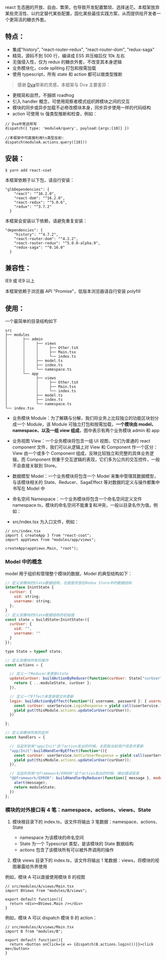 react 生态圈的开放、自由、繁荣，也导致开发配置繁琐、选择迷茫。本框架放弃某些灵活性、以约定替代某些配置，固化某些最佳实践方案，从而提供给开发者一个更简洁的糖衣外套。

## 特点：

* 集成"history", "react-router-redux", "react-router-dom", "redux-saga"
* 精简，源码不到 500 行，编译成 ES5 并压缩后仅 10k 左右
* 无强侵入性，仅为 redux 的糖衣外套，不改变其本身逻辑
* 业务模块化，code spliting 打包和按需加载
* 使用 typescript，所有 state 和 action 都可以做类型推断

> 感谢 [Dva](https://github.com/dvajs/dva)带来的灵感，本框架与 Dva 主要差异：

* 更精简和自然，不捆绑 roadhog
* 引入 handler 概念，可使用观察者模式组织跨模块之间的交互
* 模块的同步或异步加载不必修改模块本身，同步异步使用一样的代码结构
* action 可使用 ts 强类型推断和检查，例如：

```
// Dva中常这样写
dispatch({ type: 'moduleA/query', payload:{args:[10]} })

//本框架中可直接利用ts类型反射:
dispatch(moduleA.actions.query([10]))
```

## 安装：

    $ yarn add react-coat

本框架依赖于以下包，请自行安装：

```
"glbDependencies": {
    "react": "^16.2.0",
    "react-dom": "^16.2.0",
    "react-redux": "^5.0.6",
    "redux": "^3.7.2"
  }
```

本框架会安装以下依赖，请避免重复安装：

```
"dependencies": {
    "history": "^4.7.2",
    "react-router-dom": "^4.2.2",
    "react-router-redux": "^5.0.0-alpha.9",
    "redux-saga": "^0.16.0"
  }
```

## 兼容性：

IE9 或 IE9 以上

本框架依赖于浏览器 API "Promise"，低版本浏览器请自行安装 polyfill

## 使用：

一个最简单的目录结构如下

```
src
├── modules
│       ├── admin
│       │     ├── views
│       │     │     ├── Other.tsX
│       │     │     ├── Main.tsx
│       │     │     └── index.ts
│       │     ├── model.ts
│       │     ├── index.ts
│       │     └── namespace.ts
│       └── app
│             ├── views
│             │     ├── Other.tsX
│             │     ├── Main.tsx
│             │     └── index.ts
│             ├── model.ts
│             ├── index.ts
│             └── namespace.ts
└── index.tsx
```

* 业务模块 Module：为了解耦与分解，我们将业务上比较独立的功能区块划分成一个 Module，该 Module 可独立打包和按需加载，**一个模块由 model、namespace、以及一组 view 组成**，图中表示有两个业务模块 admin 和 app

* 业务视图 View：一个业务模块将包含一组 UI 视图，它们为普通的 react component 文件，我们可以从逻辑上对 View 和 Component 作一个区分：View 由一个或多个 Component 组成，反映比较独立和完整的具体业务逻辑，而 Component 侧重于交互逻辑的表现，它们多为公共的交互控件，一般不会直接关联到 Store。

* 数据模型 Model：一个业务模块将包含一个 Model 来集中管理其数据模型，与该模块相关的 State、Reducer、SagaEffect 等对数据的定义与操作都集中书写在 Model 中

* 命名空间 Namespace：一个业务模块将包含一个命名空间定义文件 namespace.ts，模块的命名空间不能重复和冲突，一般以目录名作为值。例如：

* src/index.tsx 为入口文件，例如：

```JS
// src/index.tsx
import { createApp } from "react-coat";
import appViews from "modules/app/views";

createApp(appViews.Main, "root");
```

### Model 中的概念

model 用于组织和管理整个模块的数据，Model 的典型结构如下：

```js
// 定义该模块的State数据结构，也就是存放在Redux Store中的数据结构
interface InintState {
  curUser: {
    uid: string;
    username: string;
  };
}
// 定义该模块的State数据结构的初始值
const state = buildState<InintState>({
  curUser: {
    uid: "",
    username: ""
  }
});

type State = typeof state;

// 定义该模块所有的操作
const actions = {

  // 定义一个Reducer来更新state
  updateCurUser: buildActionByReducer(function(curUser: State["curUser"], moduleState: State, rootState: RootState): State {
    return { ...moduleState, curUser };
  }),

  // 定义一个Effect来登录提交并更新
  login: buildActionByEffect(function*({ username, password }: { username: string; password: string }): any {
    const curUser: userService.LoginResponse = yield call(userService.login, username, password);
    yield put(thisModule.actions.updateCurUser(curUser));
  })

};

// 定义该模块所有的监听
const handlers = {

  // 当监听到有"app/Init"这个action发出的时候，去获取当前用户信息并更新
  "app/Init":buildHandlerByEffect(function*(){
    const curUser: userService.GetCurUserResponse = yield call(userService.getCurUser);
    yield put(thisModule.actions.updateCurUser(curUser));
  }),

  // 当监听到有"@framework/ERROR"这个action发出的时候，弹出错误信息
  "@@framework/ERROR": buildHandlerByReducer(function({ message }, moduleState: State, rootState: any): State {
    alert(message);
    return moduleState;
  })
};
```

### 模块的对外接口有 4 笔：namespace、actions、views、State

1. 模块根目录下的 index.ts，该文件将输出 3 笔数据：namespace、actions、State

   * namespace 为该模块的命名空间
   * State 为一个 Typescript 类型，是该模块的 State 数据结构
   * actions 包含了该模块所有可以被外界调用的操作

2. 模块 views 目录下的 index.ts，该文件将输出 1 笔数据：views，将模块的视图暴露给外界使用

例如，模块 A 可以直接使用模块 B 的视图

```JS
// src/modules/A/views/Main.tsx
import BViews from "modules/B/views";

export default function(){
  return <div><BViews.Main /></div>
}
```

例如，模块 A 可以 dispatch 模块 B 的 action：

```JS
// src/modules/A/views/Main.tsx
import B from "modules/B";

export default function(){
  return <button onClick={e => {dispatch(B.actions.login())}}>click me</button>
}
```
